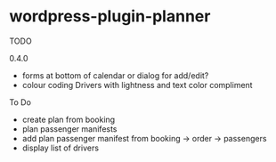# wordpress-plugin-planner

TODO

0.4.0
- forms at bottom of calendar or dialog for add/edit?
- colour coding Drivers with lightness and text color compliment

To Do

- create plan from booking
- plan passenger manifests
- add plan passenger manifest from booking -> order -> passengers
- display list of drivers
